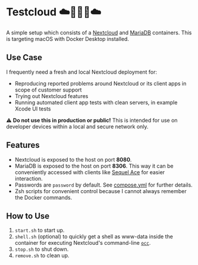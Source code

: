 # Testcloud ☁️👩🏻‍🔬☁️

A simple setup which consists of a [Nextcloud](https://hub.docker.com/_/nextcloud) and [MariaDB](https://hub.docker.com/_/mariadb) containers.
This is targeting macOS with Docker Desktop installed.

## Use Case

I frequently need a fresh and local Nextcloud deployment for:

* Reproducing reported problems around Nextcloud or its client apps in scope of customer support
* Trying out Nextcloud features
* Running automated client app tests with clean servers, in example Xcode UI tests

⚠️ **Do not use this in production or public!**
This is intended for use on developer devices within a local and secure network only.

## Features

* Nextcloud is exposed to the host on port **8080**.
* MariaDB is exposed to the host on port **8306**. This way it can be conveniently accessed with clients like [Sequel Ace](https://sequel-ace.com) for easier interaction.
* Passwords are `password` by default. See [compose.yml](compose.yml) for further details.
* Zsh scripts for convenient control because I cannot always remember the Docker commands.

## How to Use

1. `start.sh` to start up.
2. `shell.sh` (optional) to quickly get a shell as www-data inside the container for executing Nextcloud's command-line [`occ`](https://docs.nextcloud.com/server/latest/admin_manual/occ_command.html).
3. `stop.sh` to shut down.
4. `remove.sh` to clean up.